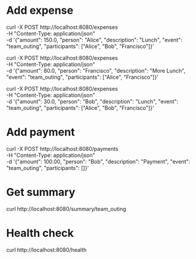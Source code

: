 # Add expense
curl -X POST http://localhost:8080/expenses \
  -H "Content-Type: application/json" \
-d '{"amount": 150.0, "person": "Alice", "description": "Lunch", "event": "team_outing", "participants": ["Alice", "Bob", "Francisco"]}'

curl -X POST http://localhost:8080/expenses \
  -H "Content-Type: application/json" \
-d '{"amount": 80.0, "person": "Francisco", "description": "More Lunch", "event": "team_outing", "participants": ["Alice", "Francisco"]}'

curl -X POST http://localhost:8080/expenses \
  -H "Content-Type: application/json" \
-d '{"amount": 30.0, "person": "Bob", "description": "Lunch", "event": "team_outing", "participants": ["Alice", "Bob", "Francisco"]}'

# Add payment
curl -X POST http://localhost:8080/payments \
  -H "Content-Type: application/json" \
-d '{"amount": 100.00, "person": "Bob", "description": "Payment", "event": "team_outing", "participants": []}'

# Get summary
curl http://localhost:8080/summary/team_outing

# Health check
curl http://localhost:8080/health
